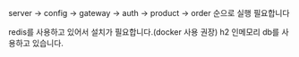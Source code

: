 server -> config -> gateway -> auth -> product -> order 순으로 실행 필요합니다

redis를 사용하고 있어서 설치가 필요합니다.(docker 사용 권장)
h2 인메모리 db를 사용하고 있습니다.
